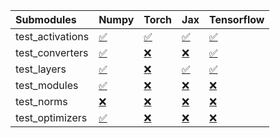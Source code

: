 | Submodules       | Numpy                                                                                                                           | Torch                                                                                                                           | Jax                                                                                                                             | Tensorflow                                                                                                                      |
|:-----------------|:--------------------------------------------------------------------------------------------------------------------------------|:--------------------------------------------------------------------------------------------------------------------------------|:--------------------------------------------------------------------------------------------------------------------------------|:--------------------------------------------------------------------------------------------------------------------------------|
| test_activations | <a href="https://github.com/unifyai/ivy/runs/7832479313?check_suite_focus=true" rel="noopener noreferrer" target="_blank">✅</a> | <a href="https://github.com/unifyai/ivy/runs/7832479644?check_suite_focus=true" rel="noopener noreferrer" target="_blank">✅</a> | <a href="https://github.com/unifyai/ivy/runs/7832480044?check_suite_focus=true" rel="noopener noreferrer" target="_blank">✅</a> | <a href="https://github.com/unifyai/ivy/runs/7832480425?check_suite_focus=true" rel="noopener noreferrer" target="_blank">✅</a> |
| test_converters  | <a href="https://github.com/unifyai/ivy/runs/7832479344?check_suite_focus=true" rel="noopener noreferrer" target="_blank">✅</a> | <a href="https://github.com/unifyai/ivy/runs/7832479706?check_suite_focus=true" rel="noopener noreferrer" target="_blank">❌</a> | <a href="https://github.com/unifyai/ivy/runs/7832480114?check_suite_focus=true" rel="noopener noreferrer" target="_blank">❌</a> | <a href="https://github.com/unifyai/ivy/runs/7832480482?check_suite_focus=true" rel="noopener noreferrer" target="_blank">✅</a> |
| test_layers      | <a href="https://github.com/unifyai/ivy/runs/7832479404?check_suite_focus=true" rel="noopener noreferrer" target="_blank">✅</a> | <a href="https://github.com/unifyai/ivy/runs/7832479789?check_suite_focus=true" rel="noopener noreferrer" target="_blank">❌</a> | <a href="https://github.com/unifyai/ivy/runs/7832480178?check_suite_focus=true" rel="noopener noreferrer" target="_blank">✅</a> | <a href="https://github.com/unifyai/ivy/runs/7832480532?check_suite_focus=true" rel="noopener noreferrer" target="_blank">✅</a> |
| test_modules     | <a href="https://github.com/unifyai/ivy/runs/7832479452?check_suite_focus=true" rel="noopener noreferrer" target="_blank">✅</a> | <a href="https://github.com/unifyai/ivy/runs/7832479864?check_suite_focus=true" rel="noopener noreferrer" target="_blank">❌</a> | <a href="https://github.com/unifyai/ivy/runs/7832480230?check_suite_focus=true" rel="noopener noreferrer" target="_blank">❌</a> | <a href="https://github.com/unifyai/ivy/runs/7832480577?check_suite_focus=true" rel="noopener noreferrer" target="_blank">❌</a> |
| test_norms       | <a href="https://github.com/unifyai/ivy/runs/7832479507?check_suite_focus=true" rel="noopener noreferrer" target="_blank">❌</a> | <a href="https://github.com/unifyai/ivy/runs/7832479918?check_suite_focus=true" rel="noopener noreferrer" target="_blank">❌</a> | <a href="https://github.com/unifyai/ivy/runs/7832480296?check_suite_focus=true" rel="noopener noreferrer" target="_blank">❌</a> | <a href="https://github.com/unifyai/ivy/runs/7832480624?check_suite_focus=true" rel="noopener noreferrer" target="_blank">❌</a> |
| test_optimizers  | <a href="https://github.com/unifyai/ivy/runs/7832479571?check_suite_focus=true" rel="noopener noreferrer" target="_blank">✅</a> | <a href="https://github.com/unifyai/ivy/runs/7832479983?check_suite_focus=true" rel="noopener noreferrer" target="_blank">❌</a> | <a href="https://github.com/unifyai/ivy/runs/7832480367?check_suite_focus=true" rel="noopener noreferrer" target="_blank">❌</a> | <a href="https://github.com/unifyai/ivy/runs/7832480680?check_suite_focus=true" rel="noopener noreferrer" target="_blank">❌</a> |